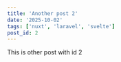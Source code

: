```yaml
---
title: 'Another post 2'
date: '2025-10-02'
tags: ['nuxt', 'laravel', 'svelte']
post_id: 2
---
```


This is other post with id 2
